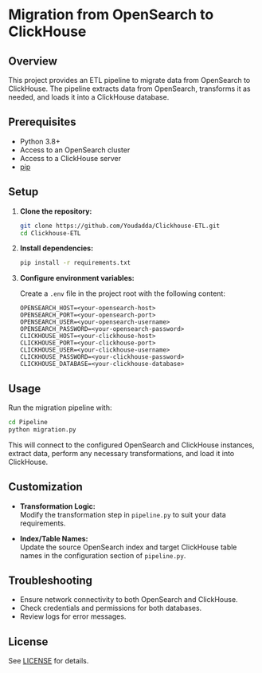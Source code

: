 # Migration from OpenSearch to ClickHouse
## Overview

This project provides an ETL pipeline to migrate data from OpenSearch to ClickHouse. The pipeline extracts data from OpenSearch, transforms it as needed, and loads it into a ClickHouse database.

## Prerequisites

- Python 3.8+
- Access to an OpenSearch cluster
- Access to a ClickHouse server
- [pip](https://pip.pypa.io/en/stable/)

## Setup

1. **Clone the repository:**
    ```bash
    git clone https://github.com/Youdadda/Clickhouse-ETL.git
    cd Clickhouse-ETL
    ```

2. **Install dependencies:**
    ```bash
    pip install -r requirements.txt
    ```

3. **Configure environment variables:**

    Create a `.env` file in the project root with the following content:
    ```
    OPENSEARCH_HOST=<your-opensearch-host>
    OPENSEARCH_PORT=<your-opensearch-port>
    OPENSEARCH_USER=<your-opensearch-username>
    OPENSEARCH_PASSWORD=<your-opensearch-password>
    CLICKHOUSE_HOST=<your-clickhouse-host>
    CLICKHOUSE_PORT=<your-clickhouse-port>
    CLICKHOUSE_USER=<your-clickhouse-username>
    CLICKHOUSE_PASSWORD=<your-clickhouse-password>
    CLICKHOUSE_DATABASE=<your-clickhouse-database>
    ```

## Usage

Run the migration pipeline with:

```bash
cd Pipeline
python migration.py
```

This will connect to the configured OpenSearch and ClickHouse instances, extract data, perform any necessary transformations, and load it into ClickHouse.

## Customization

- **Transformation Logic:**  
  Modify the transformation step in `pipeline.py` to suit your data requirements.

- **Index/Table Names:**  
  Update the source OpenSearch index and target ClickHouse table names in the configuration section of `pipeline.py`.

## Troubleshooting

- Ensure network connectivity to both OpenSearch and ClickHouse.
- Check credentials and permissions for both databases.
- Review logs for error messages.

## License

See [LICENSE](LICENSE) for details.